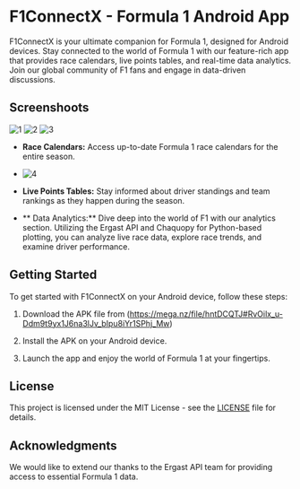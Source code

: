 # F1ConnectX - Formula 1 Android App

F1ConnectX is your ultimate companion for Formula 1, designed for Android devices. Stay connected to the world of Formula 1 with our feature-rich app that provides race calendars, live points tables, and real-time data analytics. Join our global community of F1 fans and engage in data-driven discussions.

## Screenshoots
![1](https://github.com/MXNOJBE/F1ConnectX_Android/assets/71591667/859fe0da-b968-4ee3-96d8-41099a0d5414)
![2](https://github.com/MXNOJBE/F1ConnectX_AndroidApp/assets/71591667/46fa32a1-dad3-4873-8ae7-e2287c29487d)
![3](https://github.com/MXNOJBE/F1ConnectX_AndroidApp/assets/71591667/899ff5b7-04a1-47fd-9abb-e73638d564ac)
- **Race Calendars:** Access up-to-date Formula 1 race calendars for the entire season.
- ![4](https://github.com/MXNOJBE/F1ConnectX_AndroidApp/assets/71591667/76cf61a8-ea68-43ec-a42b-fd5c6e364c2e)


- **Live Points Tables:** Stay informed about driver standings and team rankings as they happen during the season.

- ** Data Analytics:** Dive deep into the world of F1 with our analytics section. Utilizing the Ergast API and Chaquopy for Python-based plotting, you can analyze live race data, explore race trends, and examine driver performance.

## Getting Started

To get started with F1ConnectX on your Android device, follow these steps:

1. Download the APK file from (https://mega.nz/file/hntDCQTJ#RvOilx_u-Ddm9t9yx1J6na3lJv_bIpu8iYr1SPhj_Mw)

2. Install the APK on your Android device.

3. Launch the app and enjoy the world of Formula 1 at your fingertips.

## License

This project is licensed under the MIT License - see the [LICENSE](LICENSE) file for details.

## Acknowledgments

We would like to extend our thanks to the Ergast API team for providing access to essential Formula 1 data.

